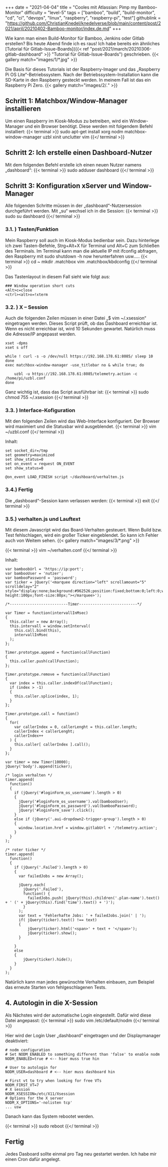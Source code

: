 +++
date = "2021-04-04"
title = "Cooles mit Atlassian: Pimp my Bamboo-Monitor"
difficulty = "level-5"
tags = ["bamboo", "build", "build-monitor", "cd", "ci", "devops", "linux", "raspberry", "raspberry-pi", "test"]
githublink = "https://github.com/ChristianKnedel/knedelverse/blob/main/content/post/2021/april/20210402-Bamboo-monitor/index.de.md"
+++

Wie kann man einen Build-Monitor für Bamboo, Jenkins oder Gitlab erstellen? Bis heute Abend finde ich es raus! Ich habe bereits ein ähnliches [Tutorial für Gitlab-Issue-Boards]({{< ref "post/2021/march/20210306-gitlab-dashboard" >}} "Tutorial für Gitlab-Issue-Boards") geschrieben.
{{< gallery match="images/1/*.jpg" >}}




Die Basis für dieses Tutorials ist der Raspberry-Imager und das „Raspberry Pi OS Lite“-Betriebssystem. Nach der Betriebssystem-Installation kann die SD-Karte in den Raspberry gesteckt werden. In meinem Fall ist das ein Raspberry Pi Zero.
{{< gallery match="images/2/*.*" >}}

## Schritt 1: Matchbox/Window-Manager installieren
Um einen Raspberry im Kiosk-Modus zu betreiben, wird ein Window-Manager und ein Browser benötigt. Diese werden mit folgendem Befehl installiert:
{{< terminal >}}
sudo apt-get install xorg nodm matchbox-window-manager uzbl xinit unclutter vim
{{</ terminal >}}

## Schritt 2: Ich erstelle einen Dashboard-Nutzer
Mit dem folgenden Befehl erstelle ich einen neuen Nutzer namens „dashboard“:
{{< terminal >}}
sudo adduser dashboard
{{</ terminal >}}

## Schritt 3: Konfiguration xServer und Window-Manager
Alle folgenden Schritte müssen in der „dashboard“-Nutzersession durchgeführt werden. Mit „su“ wechsel ich in die Session:
{{< terminal >}}
sudo su dashboard
{{</ terminal >}}

### 3.1. ) Tasten/Funktion
Mein Raspberry soll auch im Kiosk-Modus bedienbar sein. Dazu hinterlege ich zwei Tasten-Befehle, Strg+Alt+X für Terminal und Alt+C zum Schließen des Terminals. Im Terminal kann man die aktuelle IP mit ifconfig abfragen, den Raspberry mit sudo shutdown -h now herunterfahren usw…..
{{< terminal >}}
cd ~
mkdir .matchbox
vim .matchbox/kbdconfig
{{</ terminal >}}

Das Tastenlayout in diesem Fall sieht wie folgt aus:
```
### Window operation short cuts
<Alt>c=close
<ctrl><alt>x=!xterm
```

### 3.2. ) X – Session
Auch die folgenden Zeilen müssen in einer Datei „$ vim ~/.xsession“ eingetragen werden. Dieses Script prüft, ob das Dashboard erreichbar ist. Wenn es nicht erreichbar ist, wird 10 Sekunden gewartet. Natürlich muss die Adresse/IP angepasst werden.
```
xset -dpms
xset s off

while ! curl -s -o /dev/null https://192.168.178.61:8085/ sleep 10
done
exec matchbox-window-manager -use_titlebar no & while true; do
   
    uzbl -u https://192.168.178.61:8085/telemetry.action -c /home/pi/uzbl.conf
done
```

Ganz wichtig ist, dass das Script ausführbar ist:
{{< terminal >}}
sudo chmod 755 ~/.xsession
{{</ terminal >}}

### 3.3. ) Interface-Kofiguration
Mit den folgenden Zeilen wird das Web-Interface konfiguriert. Der Browser wird maximiert und die Statusbar wird ausgeblendet. 
{{< terminal >}}
vim ~/uzbl.conf
{{</ terminal >}}

Inhalt:
```
set socket_dir=/tmp
set geometry=maximized
set show_status=0
set on_event = request ON_EVENT
set show_status=0

@on_event LOAD_FINISH script ~/dashboard/verhalten.js
```

### 3.4.) Fertig
Die „dashboard“-Session kann verlassen werden:
{{< terminal >}}
exit
{{</ terminal >}}

### 3.5.) verhalten.js und Lauftext
Mit diesem Javascript wird das Board-Verhalten gesteuert. Wenn Build bzw. Test fehlschlagen, wird ein großer Ticker eingeblendet. So kann ich Fehler auch von Weitem sehen.
{{< gallery match="images/3/*.png" >}}

{{< terminal >}}
vim ~/verhalten.conf
{{</ terminal >}}

Inhalt:
```
var bamboobUrl = 'https://ip:port';
var bambooUser = 'nutzer';
var bambooPassword = 'password';
var ticker = jQuery('<marquee direction="left" scrollamount="5" scrolldelay="2" style="display:none;background:#962526;position:fixed;bottom:0;left:0;width:100%;line-height:100px;font-size:80px;"></marquee>');

/*--------------------------Timer--------------------------*/

var Timer = function(intervallInMsec)
{
  this.caller = new Array();
  this.intervall = window.setInterval(
    this.call.bind(this),
    intervallInMsec
  );
};

Timer.prototype.append = function(callFunction)
{
  this.caller.push(callFunction);
};

Timer.prototype.remove = function(callFunction)
{
  var index = this.caller.indexOf(callFunction);
  if (index > -1) 
  {
    this.caller.splice(index, 1);
  }
};

Timer.prototype.call = function()
{
  for(
    var callerIndex = 0, callerLenght = this.caller.length;
    callerIndex < callerLenght;
    callerIndex++
  ) {
    this.caller[ callerIndex ].call();
  }
};

var timer = new Timer(10000);
jQuery('body').append(ticker);

/* login verhalten */
timer.append(
  function()
  {
    if (jQuery('#loginForm_os_username').length > 0)
    {
      jQuery('#loginForm_os_username').val(bambooUser);
      jQuery('#loginForm_os_password').val(bambooPassword);
      jQuery('#loginForm_save').click();
    }
    else if (jQuery('.aui-dropdown2-trigger-group').length > 0)
    {
      window.location.href = window.gitlabUrl + '/telemetry.action';
    }
  }
);

/* roter ticker */
timer.append(
  function()
  {
    if (jQuery('.Failed').length > 0)
    {
      var failedJobs = new Array();

      jQuery.each(
        jQuery('.Failed'),
        function() {
          failedJobs.push( jQuery(this).children('.plan-name').text() + ' (' + jQuery(this).find('time').text() + ')');
        }
      );
      var text = 'Fehlerhafte Jobs: ' + failedJobs.join(' | ');
      if( jQuery(ticker).text() !== text) 
      {
          jQuery(ticker).html('<span>' + text + '</span>');
          jQuery(ticker).show();
      }
      
    }
    else
    {
        jQuery(ticker).hide();
    }
  }
);

```
Natürlich kann man jedes gewünschte Verhalten einbauen, zum Beispiel das erneute Starten von fehlgeschlagenen Tests.

## 4. Autologin in die X-Session
Als Nächstes wird der automatische Login eingestellt. Dafür wird diese Datei angepasst: 
{{< terminal >}}
sudo vim /etc/default/nodm
{{</ terminal >}}

Hier wird der Login User „dashboard“ eingetragen und der Displaymanager deaktiviert:
```
# nodm configuration
# Set NODM_ENABLED to something different than 'false' to enable nodm
NODM_ENABLED=true # <-- hier muss true hin

# User to autologin for
NODM_USER=dashboard # <-- hier muss dashboard hin

# First vt to try when looking for free VTs
NODM_FIRST_VT=7
# X session
NODM_XSESSION=/etc/X11/Xsession
# Options for the X server
NODM_X_OPTIONS='-nolisten tcp'
... usw
```

Danach kann das System rebootet werden.

{{< terminal >}}
sudo reboot
{{</ terminal >}}

## Fertig
Jedes Dasboard sollte einmal pro Tag neu gestartet werden. Ich habe mir einen Cron dafür angelegt. 
